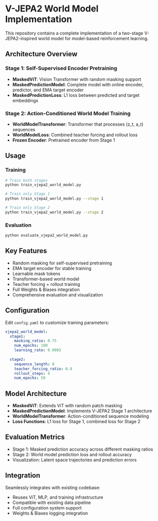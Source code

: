 # V-JEPA2 World Model Implementation

This repository contains a complete implementation of a two-stage V-JEPA2-inspired world model for model-based reinforcement learning.

## Architecture Overview

### Stage 1: Self-Supervised Encoder Pretraining
- **MaskedViT**: Vision Transformer with random masking support
- **MaskedPredictionModel**: Complete model with online encoder, predictor, and EMA target encoder
- **MaskedPredictionLoss**: L1 loss between predicted and target embeddings

### Stage 2: Action-Conditioned World Model Training
- **WorldModelTransformer**: Transformer that processes (z_t, a_t) sequences
- **WorldModelLoss**: Combined teacher forcing and rollout loss
- **Frozen Encoder**: Pretrained encoder from Stage 1

## Usage

### Training
```bash
# Train both stages
python train_vjepa2_world_model.py

# Train only Stage 1
python train_vjepa2_world_model.py --stage 1

# Train only Stage 2
python train_vjepa2_world_model.py --stage 2
```

### Evaluation
```bash
python evaluate_vjepa2_world_model.py
```

## Key Features
- Random masking for self-supervised pretraining
- EMA target encoder for stable training
- Learnable mask tokens
- Transformer-based world model
- Teacher forcing + rollout training
- Full Weights & Biases integration
- Comprehensive evaluation and visualization

## Configuration
Edit `config.yaml` to customize training parameters:
```yaml
vjepa2_world_model:
  stage1:
    masking_ratio: 0.75
    num_epochs: 100
    learning_rate: 0.0003
    
  stage2:
    sequence_length: 8
    teacher_forcing_ratio: 0.8
    rollout_steps: 4
    num_epochs: 50
```

## Model Architecture
- **MaskedViT**: Extends ViT with random patch masking
- **MaskedPredictionModel**: Implements V-JEPA2 Stage 1 architecture
- **WorldModelTransformer**: Action-conditioned sequence modeling
- **Loss Functions**: L1 loss for Stage 1, combined loss for Stage 2

## Evaluation Metrics
- Stage 1: Masked prediction accuracy across different masking ratios
- Stage 2: World model prediction loss and rollout accuracy
- Visualization: Latent space trajectories and prediction errors

## Integration
Seamlessly integrates with existing codebase:
- Reuses ViT, MLP, and training infrastructure
- Compatible with existing data pipeline
- Full configuration system support
- Weights & Biases logging integration 